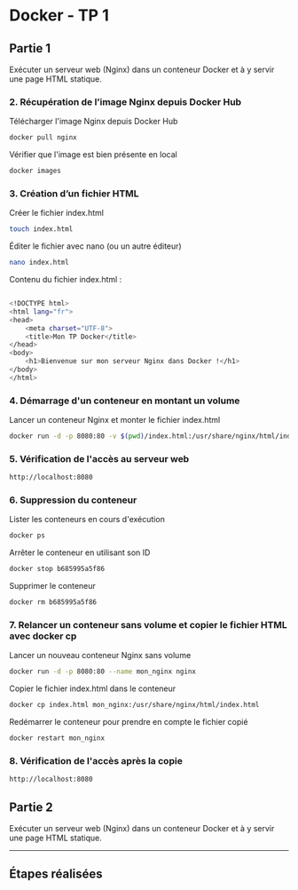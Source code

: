 # Docker - TP 1

## Partie 1
Exécuter un serveur web (Nginx) dans un conteneur Docker et à y servir une page HTML statique.

### 2. Récupération de l’image Nginx depuis Docker Hub


Télécharger l'image Nginx depuis Docker Hub

```bash
docker pull nginx
```

Vérifier que l'image est bien présente en local
```bash
docker images
```

### 3. Création d’un fichier HTML

Créer le fichier index.html
```bash
touch index.html
```

Éditer le fichier avec nano (ou un autre éditeur)
```bash
nano index.html
```
Contenu du fichier index.html :

```bash

<!DOCTYPE html>
<html lang="fr">
<head>
    <meta charset="UTF-8">
    <title>Mon TP Docker</title>
</head>
<body>
    <h1>Bienvenue sur mon serveur Nginx dans Docker !</h1>
</body>
</html>

```

### 4. Démarrage d'un conteneur en montant un volume

Lancer un conteneur Nginx et monter le fichier index.html

```bash
docker run -d -p 8080:80 -v $(pwd)/index.html:/usr/share/nginx/html/index.html nginx
```

### 5. Vérification de l'accès au serveur web

```bash
http://localhost:8080
```

### 6. Suppression du conteneur

Lister les conteneurs en cours d'exécution
```bash
docker ps
```
Arrêter le conteneur en utilisant son ID

```bash
docker stop b685995a5f86
```
Supprimer le conteneur

```bash
docker rm b685995a5f86
```

### 7. Relancer un conteneur sans volume et copier le fichier HTML avec docker cp

Lancer un nouveau conteneur Nginx sans volume

```bash
docker run -d -p 8080:80 --name mon_nginx nginx
```
Copier le fichier index.html dans le conteneur

```bash
docker cp index.html mon_nginx:/usr/share/nginx/html/index.html
```
Redémarrer le conteneur pour prendre en compte le fichier copié

```bash
docker restart mon_nginx
```

### 8. Vérification de l'accès après la copie
```bash
http://localhost:8080
```

## Partie 2
Exécuter un serveur web (Nginx) dans un conteneur Docker et à y servir une page HTML statique.

---

## Étapes réalisées

